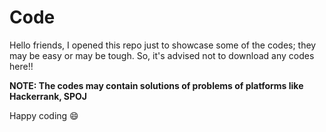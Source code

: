 # Code
Hello friends, I opened this repo just to showcase some of the codes; they may be easy or may be tough. So, it's advised not to download any codes here!!

**NOTE: The codes may contain solutions of problems of platforms like Hackerrank, SPOJ**

Happy coding :smile:
